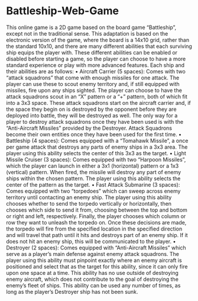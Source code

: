 # Battleship-Web-Game

This online game is a 2D game based on the board game “Battleship”, except not in the traditional sense. This adaptation is based on the electronic version of the game, where the board is a 14x10 grid, rather than the standard 10x10, and there are many different abilities that each surviving ship equips the player with. These different abilities can be enabled or disabled before starting a game, so the player can choose to have a more standard experience or play with more advanced features. Each ship and their abilities are as follows:
•	Aircraft Carrier (5 spaces): Comes with two “attack squadrons” that come with enough missiles for one attack. The player can use these to scout enemy territory and, if still equipped with missiles, fire upon any ships sighted. The player can choose to have the attack squadrons scout in an “X” pattern or a “+” pattern, both of which fit into a 3x3 space. These attack squadrons start on the aircraft carrier and, if the space they begin on is destroyed by the opponent before they are deployed into battle, they will be destroyed as well. The only way for a player to destroy attack squadrons once they have been used is with the “Anti-Aircraft Missiles” provided by the Destroyer. Attack Squadrons become their own entities once they have been used for the first time.
•	Battleship (4 spaces): Comes equipped with a “Tomahawk Missile”, a once per game attack that destroys any parts of enemy ships in a 3x3 area. The player using this ability selects the center of this 3x3 as the target.
•	Light Missile Cruiser (3 spaces): Comes equipped with two “Harpoon Missiles”, which the player can launch in either a 3x1 (horizontal) pattern or a 1x3 (vertical) pattern. When fired, the missile will destroy any part of enemy ships within the chosen pattern. The player using this ability selects the center of the pattern as the target.
•	Fast Attack Submarine (3 spaces): Comes equipped with two “torpedoes” which can sweep across enemy territory until contacting an enemy ship. The player using this ability chooses whether to send the torpedo vertically or horizontally, then chooses which side to send it from, choosing between the top and bottom or right and left, respectively. Finally, the player chooses which column or row they want to unleash the torpedo on. Once these decisions are made, the torpedo will fire from the specified location in the specified direction and will travel that path until it hits and destroys part of an enemy ship. If it does not hit an enemy ship, this will be communicated to the player.
•	Destroyer (2 spaces): Comes equipped with “Anti-Aircraft Missiles” which serve as a player’s main defense against enemy attack squadrons. The player using this ability must pinpoint exactly where an enemy aircraft is positioned and select that as the target for this ability, since it can only fire upon one space at a time. This ability has no use outside of destroying enemy aircraft, which does not contribute to the goal of destroying the enemy’s fleet of ships. This ability can be used any number of times, as long as the player’s Destroyer ship has not been sunk.
